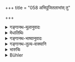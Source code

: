 +++
title = "058 अभिपूजितलाभांस् तु"

+++

<details><summary>गङ्गानथ-मूलानुवादः</summary>

He shall disdain all honorific presents; by honorific presents the Renunciate, even though liberated, becomes fettered—(58).
</details>

<details><summary>मेधातिथिः</summary>

अभ्यर्च्य यं ददाति सो **ऽभिपूजितलाभः** । तं **जुगुप्सेतेति** निन्देद् गर्हेत । अतश् च निन्दितं न समाचरेत् । **सर्वशः** सर्वकालम् । एकम् अप्य् अहस् तादृशं भैक्षं न गृह्णीयात् । उत्तरे ऽर्थवादः । न हि मुक्तस्य बन्धसंभवः ॥ ६.५८ ॥
</details>

<details><summary>गङ्गानथ-भाष्यानुवादः</summary>

‘*Honorific presents*’—what is given after due honouring;—this he shall^(‘)*disdain*’—deprecate, shun; and what is deprecated he shall not do.

‘*All*’—at all times; not even for a single day he shall accept such an aims.

The second half of the verse is a purely laudatory exaggeration; in reality one who has been liberated can never be^(‘)*fettered*’ again.—(58).
</details>

<details><summary>गङ्गानथ-तुल्य-वाक्यानि</summary>

*Mahābhārata* (12.279.11).—‘He should not seek to acquire things that
are sought for by all men; nor shall he enjoy what is given to him through humble salutations; he shall always disdain such acquisitions.’

*Viṣṇu* (96.9).—‘He must shun food obtained by humble salutation.’
</details>

<details><summary>भारुचिः</summary>

अग्रे दृश्यताम्।
</details>

<details><summary>Bühler</summary>

058	Let him disdain all (food) obtained in consequence of humble salutations, (for) even an ascetic who has attained final liberation, is bound (with the fetters of the Samsara) by accepting (food given) in consequence of humble salutations.
</details>
